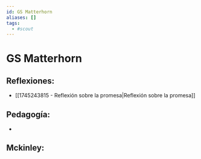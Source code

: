 ```yaml
---
id: GS Matterhorn
aliases: []
tags:
  - #scout
---
```

# GS Matterhorn

## Reflexiones: 
+ [[1745243815 - Reflexión sobre la promesa|Reflexión sobre la promesa]]

## Pedagogía:
+ 

## Mckinley:


